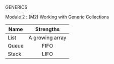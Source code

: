 GENERICS

Module 2 : (M2) Working with Generic Collections

Name | Strengths|
---- | :-------:|
List<T> | A growing array
Queue<T>| FIFO
Stack<T>| LIFO

